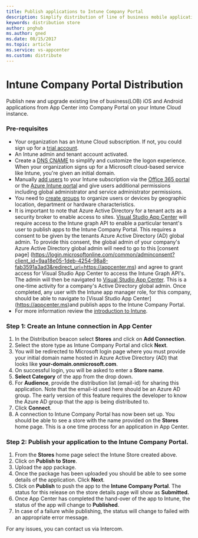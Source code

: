 ```yaml
---
title: Publish applications to Intune Company Portal
description: Simplify distribution of line of business mobile applications to the Company Portal on Intune
keywords: distribution store
author: pnghub
ms.author: gned
ms.date: 08/15/2017
ms.topic: article
ms.service: vs-appcenter
ms.custom: distribute
---
```


# Intune Company Portal Distribution 

Publish new and upgrade existing line of business(LOB) iOS and Android applications from App Center into Company Portal on your Intune Cloud instance.

### Pre-requisites

* Your organization has an Intune Cloud subscription. If not, you could sign up for a [trial account](https://portal.office.com/Signup/Signup.aspx?OfferId=40BE278A-DFD1-470a-9EF7-9F2596EA7FF9&dl=INTUNE_A&ali=1#0%20).
* An Intune admin and tenant account activated. 
* Create a [DNS CNAME](https://docs.microsoft.com/intune/custom-domain-name-configure) to simplify and customize the logon experience. When your organization signs up for a Microsoft cloud-based service like Intune, you're given an initial domain.
* Manually [add users](https://docs.microsoft.com/intune/users-add) to your Intune subscription via the [Office 365 portal](https://www.office.com/signin) or the [Azure Intune portal](https://portal.azure.com/#blade/Microsoft_Intune_DeviceSettings/ExtensionLandingBlade/overview) and give users additional permissions including global administrator and service administrator permissions.
* You need to [create groups](https://docs.microsoft.com/intune/groups-add) to organize users or devices by geographic location, department or hardware characteristics.
* It is important to note that Azure Active Directory for a tenant acts as a security broker to enable access to sites. [Visual Studio App Center](https://appcenter.ms) will require access to the Intune graph API to enable a particular tenant's user to publish apps to the Intune Company Portal. This requires a consent to be given by the tenants Azure Active Directory (AD) global admin. To provide this consent, the global admin of your company's Azure Active Directory global admin will need to go to this [consent page] (https://login.microsoftonline.com/common/adminconsent?client_id=9aa18e05-1deb-4254-98a8-fab3591a3ad3&redirect_uri=https://appcenter.ms) and agree to grant access for Visual Studio App Center to access the Intune Graph API's. The admin will then be navigated to [Visual Studio App Center](https://appcenter.ms). This is a one-time activity for a company's Active Directory global admin. Once completed, any user with the Intune app manager role, for this company, should be able to navigate to [Visual Studio App Center] (https://appcenter.ms)and publish apps to the Intune Company Portal.
* For more information review the [introduction to Intune](https://docs.microsoft.com/intune/introduction-intune).


### Step 1: Create an Intune connection in App Center

1. In the Distribution beacon select **Stores** and click on **Add Connection**.  
2. Select the store type as Intune Company Portal and click **Next**. 
3. You will be redirected to Microsoft login page where you must provide your initial domain name hosted in Azure Active Directory (AD) that looks like **your-domain.onmicrosoft.com**.
4. On successful login, you will be asked to enter a **Store name**.
5. **Select Category** of the app from the drop down. 
6. For **Audience**, provide the distribution list (email-id) for sharing this application. Note that the email-id used here should be an Azure AD group. The early version of this feature requires the developer to know the Azure AD group that the app is being distributed to.
7. Click **Connect**.
8. A connection to Intune Company Portal has now been set up. You should be able to see a store with the name provided on the **Stores** home page. This is a one time process for an application in App Center.

### Step 2: Publish your application to the Intune Company Portal.

1. From the **Stores** home page select the Intune Store created above. 
2. Click on **Publish to Store**.
3. Upload the app package. 
4. Once the package has been uploaded you should be able to see some details of the application. Click **Next**.
5. Click on **Publish** to push the app to the **Intune Company Portal**. The status for this release on the store details page will show as **Submitted.**
6. Once App Center has completed the hand-over of the app to Intune, the status of the app will change to **Published**.
7. In case of a failure while publishing, the status will change to failed with an appropriate error message. 

For any issues, you can contact us via Intercom. 
